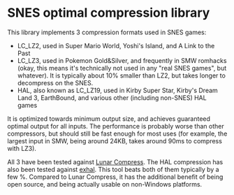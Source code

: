 # SNES optimal compression library

This library implements 3 compression formats used in SNES games:

* LC_LZ2, used in Super Mario World, Yoshi's Island, and A Link to the Past
* LC_LZ3, used in Pokemon Gold&Silver, and frequently in SMW romhacks (okay,
  this means it's technically not used in any "real SNES games", but whatever).
  It is typically about 10% smaller than LZ2, but takes longer to decompress on
  the SNES.
* HAL, also known as LC_LZ19, used in Kirby Super Star, Kirby's Dream Land 3,
  EarthBound, and various other (including non-SNES) HAL games

It is optimized towards minimum output size, and achieves guaranteed optimal
output for all inputs. The performance is probably worse than other compressors,
but should still be fast enough for most uses (for example, the largest input in
SMW, being around 24KB, takes around 90ms to compress with LZ3).

All 3 have been tested against [Lunar Compress](https://fusoya.eludevisibility.org/lc/).
The HAL compression has also been tested against [exhal](https://github.com/devinacker/exhal).
This tool beats both of them typically by a few %. Compared to Lunar Compress,
it has the additional benefit of being open source, and being actually usable on
non-Windows platforms.
